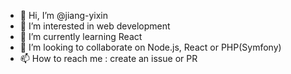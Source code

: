 - 👋 Hi, I’m @jiang-yixin
- 👀 I’m interested in web development
- 🌱 I’m currently learning React
- 💞️ I’m looking to collaborate on Node.js, React or PHP(Symfony)
- 📫 How to reach me : create an issue or PR

<!---
jiang-yixin/jiang-yixin is a ✨ special ✨ repository because its `README.md` (this file) appears on your GitHub profile.
You can click the Preview link to take a look at your changes.
--->
